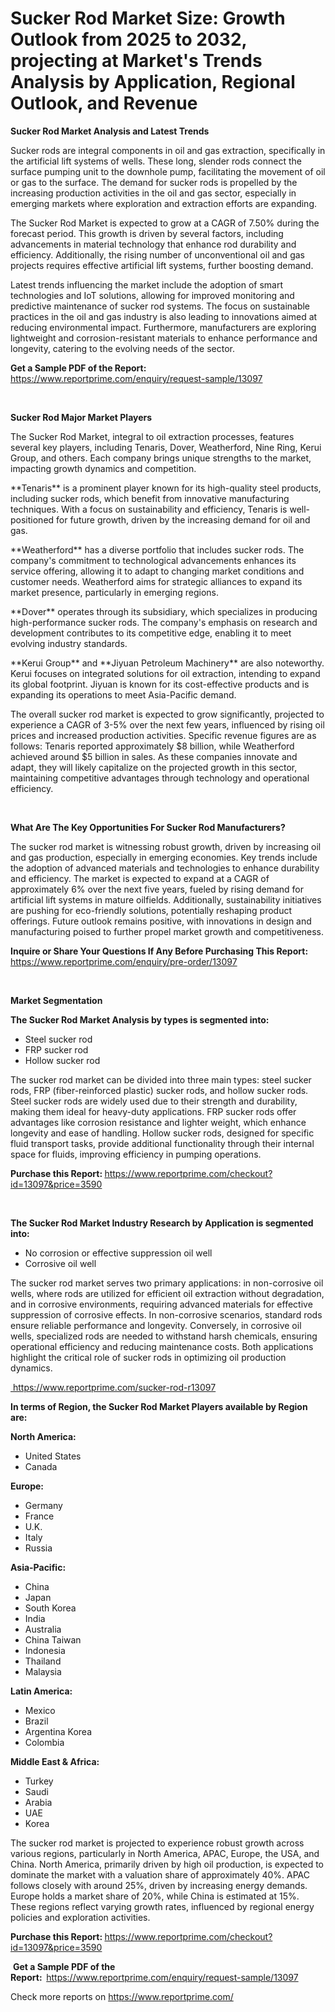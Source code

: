 <p><h1>Sucker Rod Market Size: Growth Outlook from 2025 to 2032, projecting at Market's Trends Analysis by Application, Regional Outlook, and Revenue</h1></p><p><strong>Sucker Rod Market Analysis and Latest Trends</strong></p>
<p><p>Sucker rods are integral components in oil and gas extraction, specifically in the artificial lift systems of wells. These long, slender rods connect the surface pumping unit to the downhole pump, facilitating the movement of oil or gas to the surface. The demand for sucker rods is propelled by the increasing production activities in the oil and gas sector, especially in emerging markets where exploration and extraction efforts are expanding.</p><p>The Sucker Rod Market is expected to grow at a CAGR of 7.50% during the forecast period. This growth is driven by several factors, including advancements in material technology that enhance rod durability and efficiency. Additionally, the rising number of unconventional oil and gas projects requires effective artificial lift systems, further boosting demand.</p><p>Latest trends influencing the market include the adoption of smart technologies and IoT solutions, allowing for improved monitoring and predictive maintenance of sucker rod systems. The focus on sustainable practices in the oil and gas industry is also leading to innovations aimed at reducing environmental impact. Furthermore, manufacturers are exploring lightweight and corrosion-resistant materials to enhance performance and longevity, catering to the evolving needs of the sector.</p></p>
<p><strong>Get a Sample PDF of the Report:&nbsp;</strong> <a href="https://www.reportprime.com/enquiry/request-sample/13097?utm_campaign=2265&utm_medium=2&utm_source=Github&utm_content=ia&utm_term=19032025&utm_id=sucker-rod">https://www.reportprime.com/enquiry/request-sample/13097</a></p>
<p>&nbsp;</p>
<p><strong>Sucker Rod Major Market Players</strong></p>
<p><p>The Sucker Rod Market, integral to oil extraction processes, features several key players, including Tenaris, Dover, Weatherford, Nine Ring, Kerui Group, and others. Each company brings unique strengths to the market, impacting growth dynamics and competition.</p><p>**Tenaris** is a prominent player known for its high-quality steel products, including sucker rods, which benefit from innovative manufacturing techniques. With a focus on sustainability and efficiency, Tenaris is well-positioned for future growth, driven by the increasing demand for oil and gas.</p><p>**Weatherford** has a diverse portfolio that includes sucker rods. The company's commitment to technological advancements enhances its service offering, allowing it to adapt to changing market conditions and customer needs. Weatherford aims for strategic alliances to expand its market presence, particularly in emerging regions.</p><p>**Dover** operates through its subsidiary, which specializes in producing high-performance sucker rods. The company's emphasis on research and development contributes to its competitive edge, enabling it to meet evolving industry standards.</p><p>**Kerui Group** and **Jiyuan Petroleum Machinery** are also noteworthy. Kerui focuses on integrated solutions for oil extraction, intending to expand its global footprint. Jiyuan is known for its cost-effective products and is expanding its operations to meet Asia-Pacific demand.</p><p>The overall sucker rod market is expected to grow significantly, projected to experience a CAGR of 3-5% over the next few years, influenced by rising oil prices and increased production activities. Specific revenue figures are as follows: Tenaris reported approximately $8 billion, while Weatherford achieved around $5 billion in sales. As these companies innovate and adapt, they will likely capitalize on the projected growth in this sector, maintaining competitive advantages through technology and operational efficiency.</p></p>
<p>&nbsp;</p>
<p><strong>What Are The Key Opportunities For Sucker Rod Manufacturers?</strong></p>
<p><p>The sucker rod market is witnessing robust growth, driven by increasing oil and gas production, especially in emerging economies. Key trends include the adoption of advanced materials and technologies to enhance durability and efficiency. The market is expected to expand at a CAGR of approximately 6% over the next five years, fueled by rising demand for artificial lift systems in mature oilfields. Additionally, sustainability initiatives are pushing for eco-friendly solutions, potentially reshaping product offerings. Future outlook remains positive, with innovations in design and manufacturing poised to further propel market growth and competitiveness.</p></p>
<p><strong>Inquire or Share Your Questions If Any Before Purchasing This Report:</strong> <a href="https://www.reportprime.com/enquiry/pre-order/13097?utm_campaign=2265&utm_medium=2&utm_source=Github&utm_content=ia&utm_term=19032025&utm_id=sucker-rod">https://www.reportprime.com/enquiry/pre-order/13097</a></p>
<p>&nbsp;</p>
<p><strong>Market Segmentation</strong></p>
<p><strong>The Sucker Rod Market Analysis by types is segmented into:</strong></p>
<p><ul><li>Steel sucker rod</li><li>FRP sucker rod</li><li>Hollow sucker rod</li></ul></p>
<p><p>The sucker rod market can be divided into three main types: steel sucker rods, FRP (fiber-reinforced plastic) sucker rods, and hollow sucker rods. Steel sucker rods are widely used due to their strength and durability, making them ideal for heavy-duty applications. FRP sucker rods offer advantages like corrosion resistance and lighter weight, which enhance longevity and ease of handling. Hollow sucker rods, designed for specific fluid transport tasks, provide additional functionality through their internal space for fluids, improving efficiency in pumping operations.</p></p>
<p><strong>Purchase this Report:&nbsp;</strong><a href="https://www.reportprime.com/checkout?id=13097&price=3590&utm_campaign=2265&utm_medium=2&utm_source=Github&utm_content=ia&utm_term=19032025&utm_id=sucker-rod">https://www.reportprime.com/checkout?id=13097&price=3590</a></p>
<p>&nbsp;</p>
<p><strong>The Sucker Rod Market Industry Research by Application is segmented into:</strong></p>
<p><ul><li>No corrosion or effective suppression oil well</li><li>Corrosive oil well</li></ul></p>
<p><p>The sucker rod market serves two primary applications: in non-corrosive oil wells, where rods are utilized for efficient oil extraction without degradation, and in corrosive environments, requiring advanced materials for effective suppression of corrosive effects. In non-corrosive scenarios, standard rods ensure reliable performance and longevity. Conversely, in corrosive oil wells, specialized rods are needed to withstand harsh chemicals, ensuring operational efficiency and reducing maintenance costs. Both applications highlight the critical role of sucker rods in optimizing oil production dynamics.</p></p>
<p><a href="https://www.reportprime.com/sucker-rod-r13097?utm_campaign=2265&utm_medium=2&utm_source=Github&utm_content=ia&utm_term=19032025&utm_id=sucker-rod">&nbsp;https://www.reportprime.com/sucker-rod-r13097</a></p>
<p><strong>In terms of Region, the Sucker Rod Market Players available by Region are:</strong></p>
<p>
    <p> <strong> North America: </strong>
        <ul>
            <li>United States</li>
            <li>Canada</li>
        </ul>
        </p> 
    <p> <strong> Europe: </strong>
        <ul>
            <li>Germany</li>
            <li>France</li>
            <li>U.K.</li>
            <li>Italy</li>
            <li>Russia</li>
        </ul>
        </p> 
    <p> <strong> Asia-Pacific: </strong>
        <ul>
            <li>China</li>
            <li>Japan</li>
            <li>South Korea</li>
            <li>India</li>
            <li>Australia</li>
            <li>China Taiwan</li>
            <li>Indonesia</li>
            <li>Thailand</li>
            <li>Malaysia</li>
        </ul>
        </p> 
    <p> <strong> Latin America: </strong>
        <ul>
            <li>Mexico</li>
            <li>Brazil</li>
            <li>Argentina Korea</li>
            <li>Colombia</li>
        </ul>
        </p> 
    <p> <strong> Middle East & Africa: </strong>
        <ul>
            <li>Turkey</li>
            <li>Saudi</li>
            <li>Arabia</li>
            <li>UAE</li>
            <li>Korea</li>
        </ul>
    </p>
    </p>
<p><p>The sucker rod market is projected to experience robust growth across various regions, particularly in North America, APAC, Europe, the USA, and China. North America, primarily driven by high oil production, is expected to dominate the market with a valuation share of approximately 40%. APAC follows closely with around 25%, driven by increasing energy demands. Europe holds a market share of 20%, while China is estimated at 15%. These regions reflect varying growth rates, influenced by regional energy policies and exploration activities.</p></p>
<p><strong>Purchase this Report: </strong><a href="https://www.reportprime.com/checkout?id=13097&price=3590&utm_campaign=2265&utm_medium=2&utm_source=Github&utm_content=ia&utm_term=19032025&utm_id=sucker-rod">https://www.reportprime.com/checkout?id=13097&price=3590</a></p>
<p>&nbsp;<strong>Get a Sample PDF of the Report:&nbsp;&nbsp;</strong><a href="https://www.reportprime.com/enquiry/request-sample/13097?utm_campaign=2265&utm_medium=2&utm_source=Github&utm_content=ia&utm_term=19032025&utm_id=sucker-rod">https://www.reportprime.com/enquiry/request-sample/13097</a></p>
<p><strong></strong></p>
<p>Check more reports on <a href="https://www.reportprime.com/?utm_campaign=2265&utm_medium=2&utm_source=Github&utm_content=ia&utm_term=19032025&utm_id=sucker-rod">https://www.reportprime.com/</a></p>